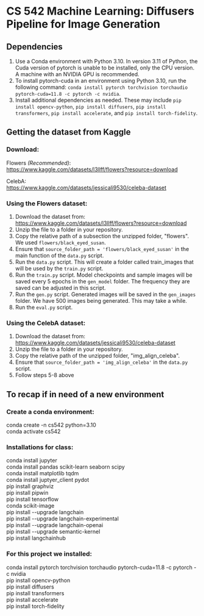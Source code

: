 # CS 542 Machine Learning: Diffusers Pipeline for Image Generation  
## Dependencies
1. Use a Conda environment with Python 3.10. In version 3.11 of Python, the Cuda version of pytorch is unable to be installed, only the CPU version. A machine with an NVIDIA GPU is recommended. 
2. To install pytorch-cuda in an environment using Python 3.10, run the following command: `conda install pytorch torchvision torchaudio pytorch-cuda=11.8 -c pytorch -c nvidia`.
3. Install additional dependencies as needed. These may include `pip install opencv-python`, `pip install diffusers`, `pip install transformers`, `pip install accelerate`, and `pip install torch-fidelity`. 

## Getting the dataset from Kaggle
### Download:
Flowers *(Recommended)*:  
https://www.kaggle.com/datasets/l3llff/flowers?resource=download

CelebA:  
https://www.kaggle.com/datasets/jessicali9530/celeba-dataset


### Using the Flowers dataset:
1. Download the dataset from: https://www.kaggle.com/datasets/l3llff/flowers?resource=download
2. Unzip the file to a folder in your repository.
3. Copy the relative path of a subsection the unzipped folder, "flowers". We used `flowers/black_eyed_susan`.
4. Ensure that `source_folder_path = 'flowers/black_eyed_susan'` in the main function of the `data.py` script. 
5. Run the `data.py` script. This will create a folder called train_images that will be used by the `train.py` script.
6. Run the `train.py` script. Model checkpoints and sample images will be saved every 5 epochs in the `gen_model` folder. The frequency they are saved can be adjusted in this script.
7. Run the `gen.py` script. Generated images will be saved in the `gen_images` folder. We have 500 images being generated. This may take a while.
8. Run the `eval.py` script.

### Using the CelebA dataset:
1. Download the dataset from: https://www.kaggle.com/datasets/jessicali9530/celeba-dataset
2. Unzip the file to a folder in your repository.
3. Copy the relative path of the unzipped folder, "img_align_celeba".
4. Ensure that `source_folder_path = 'img_align_celeba'` in the `data.py` script.
5. Follow steps 5-8 above

## To recap if in need of a new environment
### Create a conda environment:
conda create -n cs542 python=3.10  
conda activate cs542  

### Installations for class:
conda install jupyter  
conda install pandas scikit-learn seaborn scipy  
conda install matplotlib tqdm  
conda install juptyer_client pydot  
pip install graphviz  
pip install pipwin  
pip install tensorflow  
conda scikit-image  
pip install --upgrade langchain  
pip install --upgrade langchain-experimental  
pip install --upgrade langchain-openai  
pip install --upgrade semantic-kernel  
pip install langchainhub   

### For this project we installed: 
conda install pytorch torchvision torchaudio pytorch-cuda=11.8 -c pytorch -c nvidia  
pip install opencv-python  
pip install diffusers  
pip install transformers  
pip install accelerate  
pip install torch-fidelity  